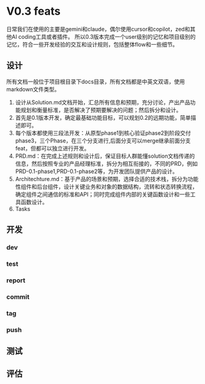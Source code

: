# V0.3 feats
日常我们在使用的主要是gemini和claude，偶尔使用cursor和copilot，zed和其他AI coding工具或者插件。
所以0.3版本完成一个user级别的记忆和项目级别的记忆，符合一些开发经验的交互和设计规则，包括整体flow和一些细节。

## 设计
所有文档一般位于项目根目录下docs目录，所有文档都是中英文双语，使用markdown文件类型。
1. 设计从Solution.md文档开始，汇总所有信息和预期，充分讨论，产出产品功能规划和衡量标准，是否解决了预期要解决的问题；然后拆分和设计。
2. 首先是0.1版本开发，确定最基础功能目标，可以规划0.2的远期功能，简单描述即可。
3. 每个版本都使用三段法开发：从原型phase1到核心验证phase2到阶段交付phase3，三个Phase，在三个分支进行,后面分支可以merge继承前面分支feat，但都可以独立进行开发。
4. PRD.md：在完成上述规则和设计后，保证目标人群能懂solution文档传递的信息，然后按照专业的产品经理标准，拆分为相互衔接的，不同的PRD，例如PRD-0.1-phase1,PRD-0.1-phase2等，为开发团队提供产品的设计。
5. Architechture.md：基于产品的场景和预期，选择合适的技术栈，拆分为功能性组件和后台组件，设计关键业务和对象的数据结构，流转和状态转换流程，确定组件之间通信的标准和API；同时完成组件内部的关键函数设计和一些工具函数设计。
6. Tasks

## 开发

### dev
### test 
### report
### commit 
### tag 
### push

## 测试

## 评估
